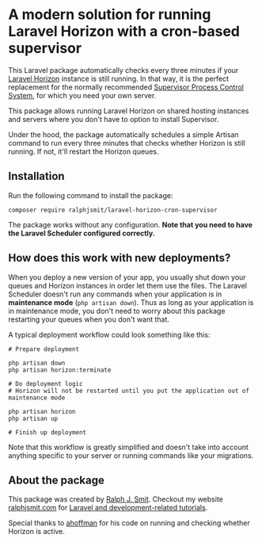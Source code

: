 # A modern solution for running Laravel Horizon with a cron-based supervisor

This Laravel package automatically checks every three minutes if your [Laravel Horizon](https://laravel.com/docs/8.x/horizon) instance is still running. In that way, it is the perfect replacement for the normally recommended [Supervisor Process Control System](http://supervisord.org), for which you need your own server.

This package allows running Laravel Horizon on shared hosting instances and servers where you don't have to option to install Supervisor.

Under the hood, the package automatically schedules a simple Artisan command to run every three minutes that checks whether Horizon is still running. If not, it'll restart the Horizon queues.

## Installation

Run the following command to install the package:

```shell
composer require ralphjsmit/laravel-horizon-cron-supervisor
```

The package works without any configuration. **Note that you need to have the Laravel Scheduler configured correctly.**

## How does this work with new deployments?

When you deploy a new version of your app, you usually shut down your queues and Horizon instances in order let them use the files. The Laravel Scheduler doesn't run any commands when your application is in **maintenance mode** (`php artisan down`). Thus as long as your application is in maintenance mode, you don't need to worry about this package restarting your queues when you don't want that.

A typical deployment workflow could look something like this:
```shell
# Prepare deployment 

php artisan down
php artisan horizon:terminate

# Do deployment logic
# Horizon will not be restarted until you put the application out of maintenance mode

php artisan horizon
php artisan up

# Finish up deployment
```

Note that this workflow is greatly simplified and doesn't take into account anything specific to your server or running commands like your migrations. 

## About the package

This package was created by [Ralph J. Smit](https://ralphjsmit.com/). Checkout my website [ralphjsmit.com](https://ralphjsmit.com/) for [Laravel and development-related tutorials](https://ralphjsmit.com/).

Special thanks to [ahoffman](https://stackoverflow.com/users/952994/ahofmann) for his code on running and checking whether Horizon is active.
